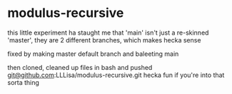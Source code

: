 # modulus-recursive

this little experiment ha staught me that 'main' isn't just a re-skinned 'master', they are 2 different branches, which makes hecka sense

fixed by making master default branch and baleeting main

then cloned, cleaned up files in bash and pushed
git@github.com:LLLisa/modulus-recursive.git
hecka fun if you're into that sorta thing
